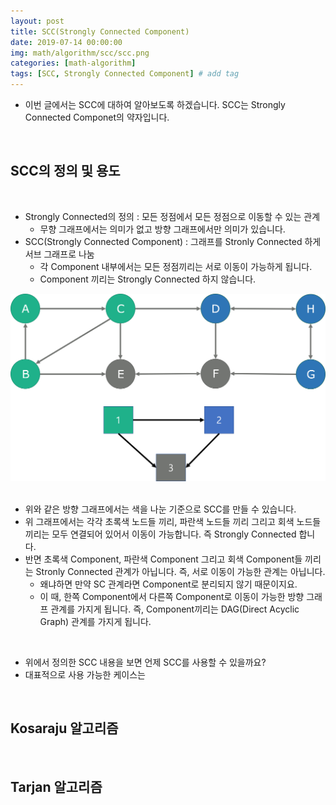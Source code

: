 ```yaml
---
layout: post
title: SCC(Strongly Connected Component)
date: 2019-07-14 00:00:00
img: math/algorithm/scc/scc.png
categories: [math-algorithm] 
tags: [SCC, Strongly Connected Component] # add tag
---
```


- 이번 글에서는 SCC에 대하여 알아보도록 하겠습니다. SCC는 Strongly Connected Componet의 약자입니다.

<br>

## **SCC의 정의 및 용도**

<br>

- Strongly Connected의 정의 : 모든 정점에서 모든 정점으로 이동할 수 있는 관계
    - 무향 그래프에서는 의미가 없고 방향 그래프에서만 의미가 있습니다. 
- SCC(Strongly Connected Component) : 그래프를 Stronly Connected 하게 서브 그래프로 나눔
    - 각 Component 내부에서는 모든 정점끼리는 서로 이동이 가능하게 됩니다.
    - Component 끼리는 Strongly Connected 하지 않습니다.

<center><img src="../assets/img/math/algorithm/scc/1.png" alt="Drawing" style="width: 600px;"/></center>

<br>

- 위와 같은 방향 그래프에서는 색을 나눈 기준으로 SCC를 만들 수 있습니다.
- 위 그래프에서는 각각 초록색 노드들 끼리, 파란색 노드들 끼리 그리고 회색 노드들 끼리는 모두 연결되어 있어서 이동이 가능합니다. 즉 Strongly Connected 합니다.
- 반면 초록색 Component, 파란색 Component 그리고 회색 Component들 끼리는 Stronly Connected 관계가 아닙니다. 즉, 서로 이동이 가능한 관계는 아닙니다.
    - 왜냐하면 만약 SC 관계라면 Component로 분리되지 않기 때문이지요.
    - 이 때, 한쪽 Component에서 다른쪽 Component로 이동이 가능한 방향 그래프 관계를 가지게 됩니다. 즉, Component끼리는 DAG(Direct Acyclic Graph) 관계를 가지게 됩니다.

<br>

- 위에서 정의한 SCC 내용을 보면 언제 SCC를 사용할 수 있을까요?
- 대표적으로 사용 가능한 케이스는 


<br>

## **Kosaraju 알고리즘**


<br>


## **Tarjan 알고리즘**

